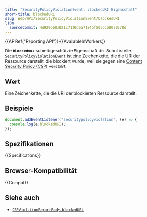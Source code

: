 ```yaml
---
title: "SecurityPolicyViolationEvent: blockedURI Eigenschaft"
short-title: blockedURI
slug: Web/API/SecurityPolicyViolationEvent/blockedURI
l10n:
  sourceCommit: 4d929bb0a021c7130d5a71a4bf505bcb8070378d
---
```


{{APIRef("Reporting API")}}{{AvailableInWorkers}}

Die **`blockedURI`** schreibgeschützte Eigenschaft der Schnittstelle [`SecurityPolicyViolationEvent`](/de/docs/Web/API/SecurityPolicyViolationEvent) ist eine Zeichenkette, die die URI der Ressource darstellt, die blockiert wurde, weil sie gegen eine [Content Security Policy (CSP)](/de/docs/Web/HTTP/Guides/CSP) verstößt.

## Wert

Eine Zeichenkette, die die URI der blockierten Ressource darstellt.

## Beispiele

```js
document.addEventListener("securitypolicyviolation", (e) => {
  console.log(e.blockedURI);
});
```

## Spezifikationen

{{Specifications}}

## Browser-Kompatibilität

{{Compat}}

## Siehe auch

- [`CSPViolationReportBody.blockedURL`](/de/docs/Web/API/CSPViolationReportBody/blockedURL)

